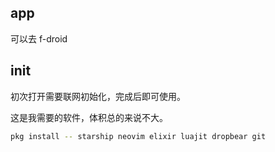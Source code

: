 
## app

可以去 f-droid


## init

初次打开需要联网初始化，完成后即可使用。

这是我需要的软件，体积总的来说不大。

~~~ sh
pkg install -- starship neovim elixir luajit dropbear git
~~~
